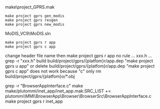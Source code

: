 make\project_GPRS.mak

```
make project gprs gen_modis
make project gprs resgen
make project gprs new_modis
```

MoDIS_VC9\MoDIS.sln

```
make project gprs r app
make project gprs c app
```

change header file name then
make project gprs r app
no rule ... xxx.h ...
grep -r "xxx.h" build
build/project/gprs/{platfom}r/app.dep
"make project gprs u app" or delete build/project/gprs/{platfom}r/app.dep
"make project gprs c app" does not work
because "c" only rm build/project/gprs/{platfom}o/*.obj

grep -r "BrowserAppInterface.c" make
make/plutommi/inet_app/inet_app.mak:SRC_LIST += plutommi\MMI\BrowserApp\Browser\BrowserSrc\BrowserAppInterface.c
make project gprs r inet_app
